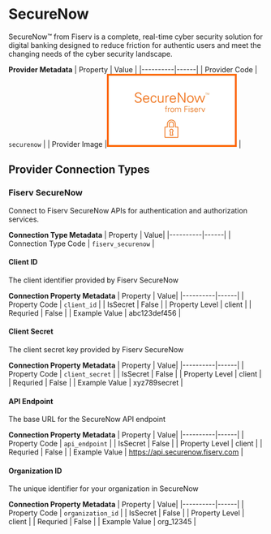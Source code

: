 # SecureNow
SecureNow™ from Fiserv is a complete, real-time cyber security solution for digital banking designed to reduce friction for authentic users and meet the changing needs of the cyber security landscape.

**Provider Metadata**
| Property | Value |
|----------|------|
| Provider Code | `securenow` |
| Provider Image |![SecureNow Provider Small Image](./images/securenow_small.png) |

## Provider Connection Types

<a name="fiserv_securenow"></a>
### Fiserv SecureNow
Connect to Fiserv SecureNow APIs for authentication and authorization services.

**Connection Type Metadata**
| Property | Value|
|----------|------|
| Connection Type Code | `fiserv_securenow` |

<a name="fiserv_securenow_client_id"></a>
#### Client ID
The client identifier provided by Fiserv SecureNow

**Connection Property Metadata**
| Property | Value|
|----------|------|
| Property Code | `client_id` |
| IsSecret | False |
| Property Level | client |
| Requried | False |
| Example Value | abc123def456 |

<a name="fiserv_securenow_client_secret"></a>
#### Client Secret
The client secret key provided by Fiserv SecureNow

**Connection Property Metadata**
| Property | Value|
|----------|------|
| Property Code | `client_secret` |
| IsSecret | False |
| Property Level | client |
| Requried | False |
| Example Value | xyz789secret |

<a name="fiserv_securenow_api_endpoint"></a>
#### API Endpoint
The base URL for the SecureNow API endpoint

**Connection Property Metadata**
| Property | Value|
|----------|------|
| Property Code | `api_endpoint` |
| IsSecret | False |
| Property Level | client |
| Requried | False |
| Example Value | https://api.securenow.fiserv.com |

<a name="fiserv_securenow_organization_id"></a>
#### Organization ID
The unique identifier for your organization in SecureNow

**Connection Property Metadata**
| Property | Value|
|----------|------|
| Property Code | `organization_id` |
| IsSecret | False |
| Property Level | client |
| Requried | False |
| Example Value | org_12345 |



